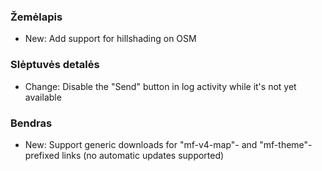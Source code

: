 
### Žemėlapis
- New: Add support for hillshading on OSM

### Slėptuvės detalės
- Change: Disable the "Send" button in log activity while it's not yet available

### Bendras
- New: Support generic downloads for "mf-v4-map"- and "mf-theme"-prefixed links (no automatic updates supported)

